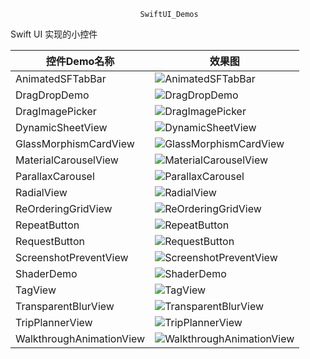                                  SwiftUI_Demos
Swift UI 实现的小控件


| 控件Demo名称     | 效果图                                |
| ---------------- | ------------------------------------- |
| AnimatedSFTabBar            |  ![AnimatedSFTabBar         ](AnimatedSFTabBar/AnimatedSFTabBar.gif)
| DragDropDemo                |  ![DragDropDemo             ](DragDropDemo/DragDropDemo.gif)
| DragImagePicker             |  ![DragImagePicker          ](DragImagePicker/DragImagePicker.gif)
| DynamicSheetView            |  ![DynamicSheetView         ](DynamicSheetView/DynamicSheetView.gif)
| GlassMorphismCardView       |  ![GlassMorphismCardView    ](GlassMorphismCardView/GlassMorphismCardView.gif)
| MaterialCarouselView        |  ![MaterialCarouselView     ](MaterialCarouselView/MaterialCarouselView.gif)
| ParallaxCarousel            |  ![ParallaxCarousel         ](ParallaxCarousel/ParallaxCarousel.gif)
| RadialView                  |  ![RadialView               ](RadialView/RadialView.gif)
| ReOrderingGridView          |  ![ReOrderingGridView       ](ReOrderingGridView/ReOrderingGridView.gif)
| RepeatButton                |  ![RepeatButton             ](RepeatButton/RepeatButton.gif)
| RequestButton               |  ![RequestButton            ](RequestButton/RequestButton.gif)
| ScreenshotPreventView       |  ![ScreenshotPreventView    ](ScreenshotPreventView/ScreenshotPreventView.gif)
| ShaderDemo                  |  ![ShaderDemo               ](ShaderDemo/ShaderDemo.gif)
| TagView                     |  ![TagView                  ](TagView/TagView.gif)
| TransparentBlurView         |  ![TransparentBlurView      ](TransparentBlurView/TransparentBlurView.gif)
| TripPlannerView             |  ![TripPlannerView          ](TripPlannerView/TripPlannerView.gif)
| WalkthroughAnimationView    |  ![WalkthroughAnimationView ](WalkthroughAnimationView/WalkthroughAnimationView.gif)


